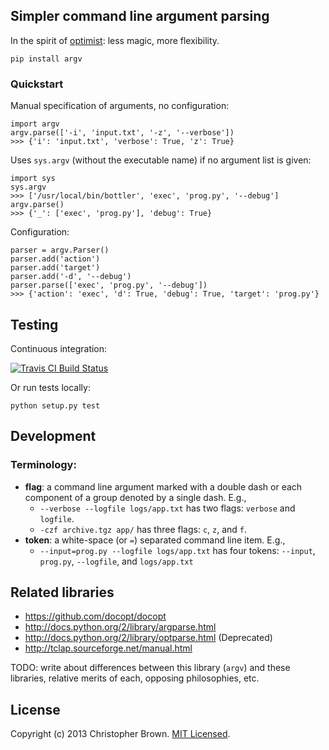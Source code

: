 ## Simpler command line argument parsing

In the spirit of [optimist](https://github.com/substack/node-optimist): less magic, more flexibility.

    pip install argv


### Quickstart

Manual specification of arguments, no configuration:

    import argv
    argv.parse(['-i', 'input.txt', '-z', '--verbose'])
    >>> {'i': 'input.txt', 'verbose': True, 'z': True}

Uses `sys.argv` (without the executable name) if no argument list is given:

    import sys
    sys.argv
    >>> ['/usr/local/bin/bottler', 'exec', 'prog.py', '--debug']
    argv.parse()
    >>> {'_': ['exec', 'prog.py'], 'debug': True}

Configuration:

    parser = argv.Parser()
    parser.add('action')
    parser.add('target')
    parser.add('-d', '--debug')
    parser.parse(['exec', 'prog.py', '--debug'])
    >>> {'action': 'exec', 'd': True, 'debug': True, 'target': 'prog.py'}


## Testing

Continuous integration:

[![Travis CI Build Status](https://travis-ci.org/chbrown/argv.png?branch=master)](https://travis-ci.org/chbrown/argv)

Or run tests locally:

    python setup.py test


## Development

### Terminology:

- **flag**: a command line argument marked with a double dash or each component of a group denoted by a single dash. E.g.,
    * `--verbose --logfile logs/app.txt` has two flags: `verbose` and `logfile`.
    * `-czf archive.tgz app/` has three flags: `c`, `z`, and `f`.
- **token**: a white-space (or `=`) separated command line item. E.g.,
    * `--input=prog.py --logfile logs/app.txt` has four tokens: `--input`, `prog.py`, `--logfile`, and `logs/app.txt`


## Related libraries

* https://github.com/docopt/docopt
* http://docs.python.org/2/library/argparse.html
* http://docs.python.org/2/library/optparse.html (Deprecated)
* http://tclap.sourceforge.net/manual.html

TODO: write about differences between this library (`argv`) and these libraries,
  relative merits of each, opposing philosophies, etc.


## License

Copyright (c) 2013 Christopher Brown. [MIT Licensed](https://raw.github.com/chbrown/argv/master/LICENSE).
